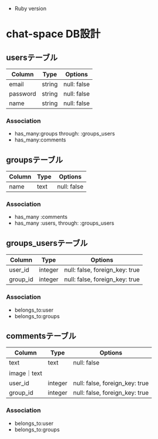 * Ruby version
# chat-space DB設計
## usersテーブル
|Column|Type|Options|
|------|----|-------|
|email|string|null: false|
|password|string|null: false|
|name|string|null: false|
### Association
- has_many:groups through: :groups_users
- has_many:comments

## groupsテーブル
|Column|Type|Options|
|------|----|-------|
|name|text|null: false|
### Association
- has_many :comments 
- has_many :users,  through:  :groups_users

## groups_usersテーブル
|Column|Type|Options|
|------|----|-------|
|user_id|integer|null: false, foreign_key: true|
|group_id|integer|null: false, foreign_key: true|
### Association
- belongs_to:user
- belongs_to:groups

## commentsテーブル
|Column|Type|Options|
|------|----|-------|
|text|text|null: false|
|image｜text||
|user_id|integer|null: false, foreign_key: true|
|group_id|integer|null: false, foreign_key: true|
### Association
- belongs_to:user
- belongs_to:groups